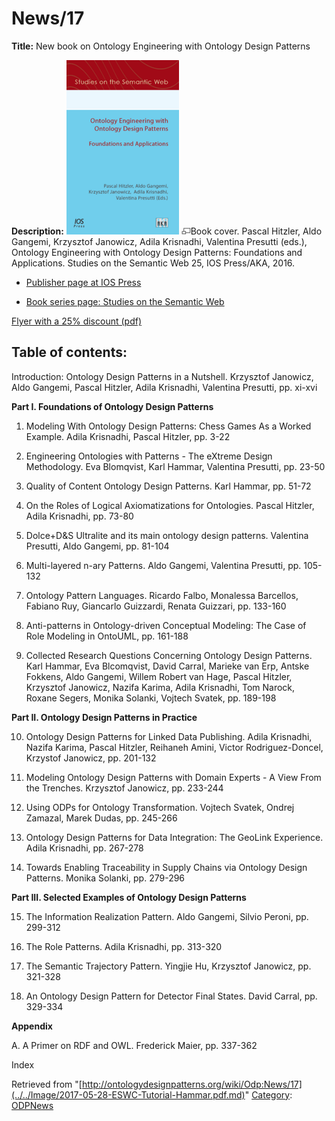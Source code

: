 #  News/17


__Title:__ New book on Ontology Engineering with Ontology Design Patterns



__Description:__ [![Book cover.](../../images/thumb/7/7e/Odpcover.png/180px-Odpcover.png)](../../Image/Odpcover.png.md "Book cover.") [![](../../skins/common/images/magnify-clip.png)](../../Image/Odpcover.png.md "Enlarge")Book cover.
Pascal Hitzler, Aldo Gangemi, Krzysztof Janowicz, Adila Krisnadhi, Valentina Presutti (eds.), Ontology Engineering with Ontology Design Patterns: Foundations and Applications. Studies on the Semantic Web 25, IOS Press/AKA, 2016.


  




* [Publisher page at IOS Press](http://www.iospress.nl/book/ontology-engineering-with-ontology-design-patterns-foundations-and-applications/ "http://www.iospress.nl/book/ontology-engineering-with-ontology-design-patterns-foundations-and-applications/")


* [Book series page: Studies on the Semantic Web](http://www.semantic-web-studies.net/ "http://www.semantic-web-studies.net/")


[Flyer with a 25% discount (pdf)](http://www.pascal-hitzler.de/misc/odp-book-flyer.pdf "http://www.pascal-hitzler.de/misc/odp-book-flyer.pdf")


  




##   Table of contents:


Introduction: Ontology Design Patterns in a Nutshell. Krzysztof Janowicz, Aldo Gangemi, Pascal Hitzler, Adila Krisnadhi, Valentina Presutti, pp. xi-xvi


__Part I. Foundations of Ontology Design Patterns__


1. Modeling With Ontology Design Patterns: Chess Games As a Worked Example. Adila Krisnadhi, Pascal Hitzler, pp. 3-22


2. Engineering Ontologies with Patterns - The eXtreme Design Methodology. Eva Blomqvist, Karl Hammar, Valentina Presutti, pp. 23-50


3. Quality of Content Ontology Design Patterns. Karl Hammar, pp. 51-72


4. On the Roles of Logical Axiomatizations for Ontologies. Pascal Hitzler, Adila Krisnadhi, pp. 73-80


5. Dolce+D&S Ultralite and its main ontology design patterns. Valentina Presutti, Aldo Gangemi, pp. 81-104


6. Multi-layered n-ary Patterns. Aldo Gangemi, Valentina Presutti, pp. 105-132


7. Ontology Pattern Languages. Ricardo Falbo, Monalessa Barcellos, Fabiano Ruy, Giancarlo Guizzardi, Renata Guizzari, pp. 133-160


8. Anti-patterns in Ontology-driven Conceptual Modeling: The Case of Role Modeling in OntoUML, pp. 161-188


9. Collected Research Questions Concerning Ontology Design Patterns. Karl Hammar, Eva Blcomqvist, David Carral, Marieke van Erp, Antske Fokkens, Aldo Gangemi, Willem Robert van Hage, Pascal Hitzler, Krzysztof Janowicz, Nazifa Karima, Adila Krisnadhi, Tom Narock, Roxane Segers, Monika Solanki, Vojtech Svatek, pp. 189-198


__Part II. Ontology Design Patterns in Practice__


10. Ontology Design Patterns for Linked Data Publishing. Adila Krisnadhi, Nazifa Karima, Pascal Hitzler, Reihaneh Amini, Victor Rodriguez-Doncel, Krzystof Janowicz, pp. 201-132


11. Modeling Ontology Design Patterns with Domain Experts - A View From the Trenches. Krzysztof Janowicz, pp. 233-244


12. Using ODPs for Ontology Transformation. Vojtech Svatek, Ondrej Zamazal, Marek Dudas, pp. 245-266


13. Ontology Design Patterns for Data Integration: The GeoLink Experience. Adila Krisnadhi, pp. 267-278


14. Towards Enabling Traceability in Supply Chains via Ontology Design Patterns. Monika Solanki, pp. 279-296


__Part III. Selected Examples of Ontology Design Patterns__


15. The Information Realization Pattern. Aldo Gangemi, Silvio Peroni, pp. 299-312


16. The Role Patterns. Adila Krisnadhi, pp. 313-320


17. The Semantic Trajectory Pattern. Yingjie Hu, Krzysztof Janowicz, pp. 321-328


18. An Ontology Design Pattern for Detector Final States. David Carral, pp. 329-334


__Appendix__


A. A Primer on RDF and OWL. Frederick Maier, pp. 337-362


Index 





Retrieved from "[http://ontologydesignpatterns.org/wiki/Odp:News/17](../../Image/2017-05-28-ESWC-Tutorial-Hammar.pdf.md)"
 [Category](http://ontologydesignpatterns.org/wiki/Special:Categories "Special:Categories"): [ODPNews](../../Category/ODPNews.md "Category:ODPNews")